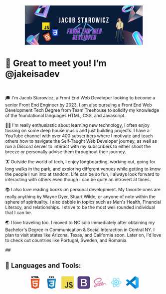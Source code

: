 <p align="center" width="100%">
    <img width="75%" src="https://github.com/jakeisadev/jakeisadev/blob/main/Jacob.png" alt="banner that says Jacob Starowicz - Front End Web Developer">
</p>

<h1>👋 Great to meet you! I’m @jakeisadev</h1><br>

:mortar_board: I'm Jacob Starowicz, a Front End Web Developer looking to become a senior Front End Engineer by 2023. I am also pursuing a Front End Web Development Tech Degree from Team Treehouse to solidify my knowledge of the foundational languages HTML, CSS, and Javascript.

:man_technologist: I'm really enthusiastic about learning new technology, I often enjoy tossing on some deep house music and just building projects. I have a YouTube channel with over 400 subscribers where I motivate and teach others how to navigate the Self-Taught Web Developer journey, as well as run a Discord server to interact with my subscribers to either shoot the breeze or personally advise them throughout their journey.

:weight_lifting: Outside the world of tech, I enjoy longboarding, working out, going for long walks in the park, and exploring different venues while getting to know the people I run into at random. Life can be so fun, I always look forward to interacting with others even though I can be quite an introvert at times.

:books: I also love reading books on personal development. My favorite ones are really anything by Wayne Dyer, Stuart Wilde, or anyone of note within the sphere of spirituality. I also dabble in topics such as Men's Health, Financial Literacy, and relationships. I strive to be the most well rounded individual that I can be.

:earth_asia: I love traveling too. I moved to NC solo immediately after obtaining my Bachelor's Degree in Communication & Social Interaction in Central NY. I plan to visit states like Arizona, Texas, and California soon. Later on, I'd love to check out countries like Portugal, Sweden, and Romania.

##<h2> 🧰  Languages and Tools:</h2>
<p align="center">
<img src="https://raw.githubusercontent.com/github/explore/80688e429a7d4ef2fca1e82350fe8e3517d3494d/topics/html/html.png" alt="HTML" height="40" style="vertical-align:top; margin:4px">
<img src="https://raw.githubusercontent.com/github/explore/80688e429a7d4ef2fca1e82350fe8e3517d3494d/topics/css/css.png" alt="CSS" height="40" style="vertical-align:top; margin:4px">
<img src="https://raw.githubusercontent.com/github/explore/80688e429a7d4ef2fca1e82350fe8e3517d3494d/topics/javascript/javascript.png" alt="JavaScript" height="40" style="vertical-align:top; margin:4px">
<img src="https://raw.githubusercontent.com/github/explore/80688e429a7d4ef2fca1e82350fe8e3517d3494d/topics/bootstrap/bootstrap.png" alt="Bootstrap" height="40" style="vertical-align:top; margin:4px">
<img src="https://raw.githubusercontent.com/github/explore/80688e429a7d4ef2fca1e82350fe8e3517d3494d/topics/sass/sass.png" alt="Sass" height="40" style="vertical-align:top; margin:4px">
<img src="https://raw.githubusercontent.com/github/explore/80688e429a7d4ef2fca1e82350fe8e3517d3494d/topics/react/react.png" alt="Sass" height="40" style="vertical-align:top; margin:4px">
<img src="https://raw.githubusercontent.com/github/explore/80688e429a7d4ef2fca1e82350fe8e3517d3494d/topics/visual-studio-code/visual-studio-code.png" alt="VS Code" height="40" style="vertical-align:top; margin:4px">
</p>

<!---
jakeisadev/jakeisadev is a ✨ special ✨ repository because its `README.md` (this file) appears on your GitHub profile.
You can click the Preview link to take a look at your changes.
--->
